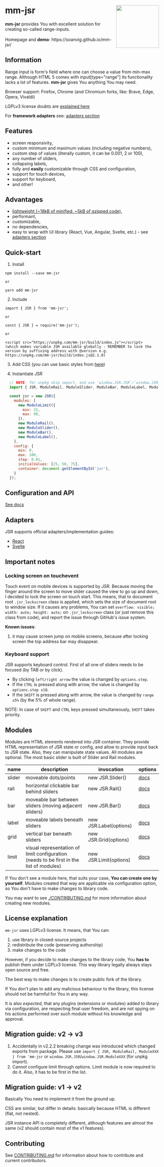 <div align="center">
  <img src="./logo.png" width="140px" align="right">
  <div align="left" font="16px">
    <h1>mm-jsr</h1>
    <div>
      <b>mm-jsr</b> provides You with excellent solution for creating so-called range-inputs.
    </div>
    <br>
    <div>
      Homepage and <strong>demo</strong>: https://soanvig.github.io/mm-jsr/
    </div>
  </div>
</div>

## Information

Range input is form's field where one can choose a value from min-max range.
Although HTML 5 comes with input[type="range"] its functionality lacks a lot of features.
**mm-jsr** gives You anything You may need.

Browser support: Firefox, Chrome (and Chromium forks, like: Brave, Edge, Opera, Vivaldi)

LGPLv3 license doubts are [explained here](#license-explanation)

For **framework adapters** see: [adapters section](#adapters)

## Features

- screen responsivity,
- custom minimum and maximum values (including negative numbers),
- custom step of values (literally custom, it can be 0.001, 2 or 100),
- any number of sliders,
- collapsing labels,
- fully and **easily** customizable through CSS and configuration,
- support for touch devices,
- support for keyboard,
- and other!

## Advantages

- [lightweight (~18kB of minified, ~5kB of gzipped code)](https://bundlephobia.com/result?p=mm-jsr),
- performant,
- customizable,
- no dependencies,
- easy to wrap with UI library (React, Vue, Angular, Svelte, etc.) - see [adapters section](#adapters)

## Quick-start

1. Install

  ```
  npm install --save mm-jsr

  or

  yarn add mm-jsr
  ```

2. Include

  ```
  import { JSR } from 'mm-jsr';
  
  or

  const { JSR } = require('mm-jsr');

  or

  <script src="https://unpkg.com/mm-jsr/build/index.js"></script>
  (which makes variable JSR available globally - REMEMBER to lock the version by suffixing address with @version e.g.
  https://unpkg.com/mm-jsr/build/index.js@2.1.0)
  ```

3. Add CSS (you can use basic styles from [here](https://github.com/soanvig/mm-jsr/blob/master/packages/mm-jsr/styles.css))

4. Instantiate JSR

  ```js
    // NOTE: for unpkg skip import, and use `window.JSR.JSR`/`window.JSR.ModuleXXX`
    import { JSR, ModuleRail, ModuleSlider, ModuleBar, ModuleLabel, ModuleLimit } from 'mm-jsr';

    const jsr = new JSR({
      modules: [
        new ModuleLimit({
          min: 15,
          max: 90,
        }),
        new ModuleRail(),
        new ModuleSlider(),
        new ModuleBar(),
        new ModuleLabel(),
      ],
      config: {
        min: 0,
        max: 100,
        step: 0.01,
        initialValues: [25, 50, 75],
        container: document.getElementById('jsr'),
      }
    });
  ```

## Configuration and API

[See docs](https://soanvig.github.io/mm-jsr/api/index.html)

## Adapters

JSR supports official adapters/implementation guides:

- [React](https://github.com/soanvig/mm-jsr/tree/master/packages/react-mm-jsr)
- [Svelte](https://github.com/soanvig/mm-jsr/tree/master/packages/svelte-mm-jsr)

## Important notes

### Locking screen on touchevent

Touch event on mobile devices is supported by JSR. Because moving the finger around the screen to move slider caused the view to go up and down, I decided to lock the screen on touch start. This means, that to document root `.jsr_lockscreen` class is applied, which sets the size of document root to window size. If it causes any problems, You can set `overflow: visible; width: auto; height: auto;` on `.jsr_lockscreen` class (or just remove this class from code), and report the issue through GitHub's issue system.

**Known issues**:
1. it may cause screen jump on mobile screens, because after locking screen the top address bar may disappear.

### Keyboard support

JSR supports keyboard control. First of all one of sliders needs to be focused (by TAB or by click).

- By clicking `left/right arrow` the value is changed by `options.step`.
- If the `CTRL` is pressed along with arrow, the value is changed by `options.step x10`.
- If the `SHIFT` is pressed along with arrow, the value is changed by `range x5%` (by the 5% of whole range).

NOTE: In case of `SHIFT` and `CTRL` keys pressed simultaneously, `SHIFT` takes priority.

## Modules

Modules are HTML elements rendered into JSR container.
They provide HTML representation of JSR state or config, and allow to provide input back to JSR state.
Also, they can manipulate state values.
All modules are optional. The most basic slider is built of Slider and Rail modules.

name | description | invocation | options
--- | --- | --- | ---
slider | moveable dots/points | new JSR.Slider() | [docs](https://soanvig.github.io/mm-jsr/api/classes/moduleslider.html)
rail | horizontal clickable bar behind sliders | new JSR.Rail() | [docs](https://soanvig.github.io/mm-jsr/api/classes/modulerail.html)
bar | moveable bar between sliders (moving adjacent sliders) | new JSR.Bar() | [docs](https://soanvig.github.io/mm-jsr/api/classes/modulebar.html)
label | moveable labels beneath sliders  | new JSR.Label(options) | [docs](https://soanvig.github.io/mm-jsr/api/classes/modulelabel.html)
grid | vertical bar beneath sliders | new JSR.Grid(options) | [docs](https://soanvig.github.io/mm-jsr/api/classes/modulegrid.html)
limit | visual representation of limit configuration (needs to be first in the list of modules) | new JSR.Limit(options) | [docs](https://soanvig.github.io/mm-jsr/api/classes/modulelabel.html)

If You don't see a module here, that suits your case, **You can create one by yourself**.
Modules created that way are applicable via configuration option, so You don't have to make changes to library code.

You may want to see [./CONTRIBUTING.md](./CONTRIBUTING.md#creating-new-modules) for more information about creating new modules.

## License explanation

`mm-jsr` uses LGPLv3 license. It means, that You can:

1. use library in closed-source projects
2. redistribute the code (preserving authorship)
3. make changes to the code

However, if you decide to make changes to the library code, You **has to** publish them under LGPLv3 license.
This way library legally always stays open source and free.

The best way to make changes is to create public fork of the library.

If You don't plan to add any malicious behaviour to the library, this license should not be harmful for You in any way.

It is also *expected*, that any plugins (extensions or modules) added to library via configuration, are respecting final user freedom,
and are not spying on his actions performed over such module without his knowledge and approval.

## Migration guide: v2 -> v3

1. Accidentally in v2.2.2 breaking change was introduced which changed exports from package.
  Please use `import { JSR, ModuleRail, ModuleXXX } from 'mm-jsr` or `window.JSR.JSR`/`window.JSR.ModuleXXX` (for unpkg import).
2. Cannot configure limit through options. Limit module is now required to do it. Also, it has to be first in the list.

## Migration guide: v1 -> v2

Basically You need to implement it from the ground up.

CSS are similar, but differ in details: basically because HTML is different (flat, not nested).

JSR instance API is completely different, although features are almost the same (v2 should contain most of the v1 features).

## Contributing

See [CONTRIBUTING.md](./CONTRIBUTING.md) for information about how to contribute and current contributors.
